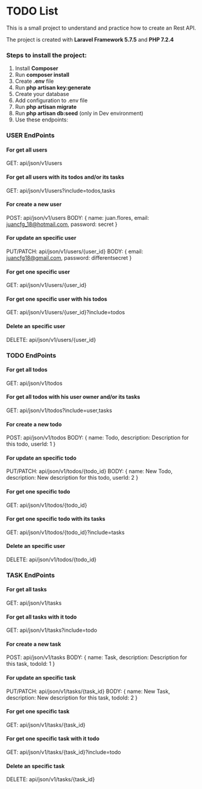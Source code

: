 # TODO List
This is a small project to understand and practice how to create an Rest API.

The project is created with **Laravel Framework 5.7.5** and **PHP 7.2.4**

### Steps to install the project:
1. Install **Composer**
2. Run **composer install**
3. Create **.env** file
4. Run **php artisan key:generate**
5. Create your database
6. Add configuration to .env file
7. Run **php artisan migrate**
8. Run **php artisan db:seed** (only in Dev environment)
9. Use these endpoints:

### USER EndPoints

#### For get all users
GET: api/json/v1/users

#### For get all users with its todos and/or its tasks
GET: api/json/v1/users?include=todos,tasks

#### For create a new user
POST: api/json/v1/users
BODY: {
    name: juan.flores,
    email: juancfg_18@hotmail.com,
    password: secret
}

#### For update an specific user
PUT/PATCH: api/json/v1/users/{user_id}
BODY: {
    email: juancfg18@gmail.com,
    password: differentsecret
}

#### For get one specific user
GET: api/json/v1/users/{user_id}

#### For get one specific user with his todos
GET: api/json/v1/users/{user_id}?include=todos

#### Delete an specific user
DELETE: api/json/v1/users/{user_id}

### TODO EndPoints
#### For get all todos
GET: api/json/v1/todos

#### For get all todos with his user owner and/or its tasks
GET: api/json/v1/todos?include=user,tasks

#### For create a new todo
POST: api/json/v1/todos
BODY: {
    name: Todo,
    description: Description for this todo,
    userId: 1
}

#### For update an specific todo
PUT/PATCH: api/json/v1/todos/{todo_id}
BODY: {
    name: New Todo,
    description: New description for this todo,
    userId: 2
}

#### For get one specific todo
GET: api/json/v1/todos/{todo_id}

#### For get one specific todo with its tasks
GET: api/json/v1/todos/{todo_id}?include=tasks

#### Delete an specific user
DELETE: api/json/v1/todos/{todo_id}

### TASK EndPoints
#### For get all tasks
GET: api/json/v1/tasks

#### For get all tasks with it todo
GET: api/json/v1/tasks?include=todo

#### For create a new task
POST: api/json/v1/tasks
BODY: {
    name: Task,
    description: Description for this task,
    todoId: 1
}

#### For update an specific task
PUT/PATCH: api/json/v1/tasks/{task_id}
BODY: {
    name: New Task,
    description: New description for this task,
    todoId: 2
}

#### For get one specific task
GET: api/json/v1/tasks/{task_id}

#### For get one specific task with it todo
GET: api/json/v1/tasks/{task_id}?include=todo

#### Delete an specific task
DELETE: api/json/v1/tasks/{task_id}